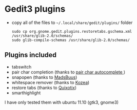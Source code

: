 # Gedit3 plugins

* copy all of the files to `~/.local/share/gedit/plugins/` folder    


    `sudo cp org.gnome.gedit.plugins.restoretabs.gschema.xml /usr/share/glib-2.0/schemas/`    
    `sudo glib-compile-schemas /usr/share/glib-2.0/schemas/`

## Plugins included
* tabswitch
* pair char completion (thanks to [pair char autocomplete ](http://code.google.com/p/gedit-pair-char-autocomplete/source/browse/?name=gnome3))
* snapopen (thanks to [MadsBuus](https://github.com/MadsBuus/gedit-snapopen-plugin))
* whitespace remover (thanks to [Kozea](https://github.com/Kozea/Gedit-WhiteSpace-Terminator))
* restore tabs (thanks to [Quixotix](https://github.com/Quixotix/gedit-restore-tabs))
* smarthighlight

I have only tested them with ubuntu 11.10 (gtk3, gnome3)
